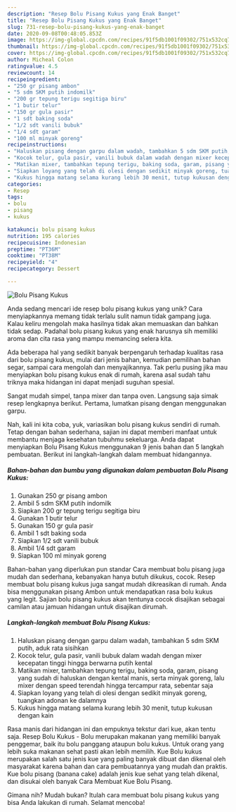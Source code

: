 ```yaml
---
description: "Resep Bolu Pisang Kukus yang Enak Banget"
title: "Resep Bolu Pisang Kukus yang Enak Banget"
slug: 731-resep-bolu-pisang-kukus-yang-enak-banget
date: 2020-09-08T00:48:05.853Z
image: https://img-global.cpcdn.com/recipes/91f5db1001f09302/751x532cq70/bolu-pisang-kukus-foto-resep-utama.jpg
thumbnail: https://img-global.cpcdn.com/recipes/91f5db1001f09302/751x532cq70/bolu-pisang-kukus-foto-resep-utama.jpg
cover: https://img-global.cpcdn.com/recipes/91f5db1001f09302/751x532cq70/bolu-pisang-kukus-foto-resep-utama.jpg
author: Micheal Colon
ratingvalue: 4.5
reviewcount: 14
recipeingredient:
- "250 gr pisang ambon"
- "5 sdm SKM putih indomilk"
- "200 gr tepung terigu segitiga biru"
- "1 butir telur"
- "150 gr gula pasir"
- "1 sdt baking soda"
- "1/2 sdt vanili bubuk"
- "1/4 sdt garam"
- "100 ml minyak goreng"
recipeinstructions:
- "Haluskan pisang dengan garpu dalam wadah, tambahkan 5 sdm SKM putih, aduk rata sisihkan"
- "Kocok telur, gula pasir, vanili bubuk dalam wadah dengan mixer kecepatan tinggi hingga berwarna putih kental"
- "Matikan mixer, tambahkan tepung terigu, baking soda, garam, pisang yang sudah di haluskan dengan kental manis, serta minyak goreng, lalu mixer dengan speed terendah hingga tercampur rata, sebentar saja"
- "Siapkan loyang yang telah di olesi dengan sedikit minyak goreng, tuangkan adonan ke dalamnya"
- "Kukus hingga matang selama kurang lebih 30 menit, tutup kukusan dengan kain"
categories:
- Resep
tags:
- bolu
- pisang
- kukus

katakunci: bolu pisang kukus 
nutrition: 195 calories
recipecuisine: Indonesian
preptime: "PT36M"
cooktime: "PT38M"
recipeyield: "4"
recipecategory: Dessert

---
```



![Bolu Pisang Kukus](https://img-global.cpcdn.com/recipes/91f5db1001f09302/751x532cq70/bolu-pisang-kukus-foto-resep-utama.jpg)

Anda sedang mencari ide resep bolu pisang kukus yang unik? Cara menyiapkannya memang tidak terlalu sulit namun tidak gampang juga. Kalau keliru mengolah maka hasilnya tidak akan memuaskan dan bahkan tidak sedap. Padahal bolu pisang kukus yang enak harusnya sih memiliki aroma dan cita rasa yang mampu memancing selera kita.

Ada beberapa hal yang sedikit banyak berpengaruh terhadap kualitas rasa dari bolu pisang kukus, mulai dari jenis bahan, kemudian pemilihan bahan segar, sampai cara mengolah dan menyajikannya. Tak perlu pusing jika mau menyiapkan bolu pisang kukus enak di rumah, karena asal sudah tahu triknya maka hidangan ini dapat menjadi suguhan spesial.

Sangat mudah simpel, tanpa mixer dan tanpa oven. Langsung saja simak resep lengkapnya berikut. Pertama, lumatkan pisang dengan menggunakan garpu.


Nah, kali ini kita coba, yuk, variasikan bolu pisang kukus sendiri di rumah. Tetap dengan bahan sederhana, sajian ini dapat memberi manfaat untuk membantu menjaga kesehatan tubuhmu sekeluarga. Anda dapat menyiapkan Bolu Pisang Kukus menggunakan 9 jenis bahan dan 5 langkah pembuatan. Berikut ini langkah-langkah dalam membuat hidangannya.

<!--inarticleads1-->

##### Bahan-bahan dan bumbu yang digunakan dalam pembuatan Bolu Pisang Kukus:

1. Gunakan 250 gr pisang ambon
1. Ambil 5 sdm SKM putih indomilk
1. Siapkan 200 gr tepung terigu segitiga biru
1. Gunakan 1 butir telur
1. Gunakan 150 gr gula pasir
1. Ambil 1 sdt baking soda
1. Siapkan 1/2 sdt vanili bubuk
1. Ambil 1/4 sdt garam
1. Siapkan 100 ml minyak goreng


Bahan-bahan yang diperlukan pun standar Cara membuat bolu pisang juga mudah dan sederhana, kebanyakan hanya butuh dikukus, cocok. Resep membuat bolu pisang kukus juga sangat mudah dikreasikan di rumah. Anda bisa menggunakan pisang Ambon untuk mendapatkan rasa bolu kukus yang legit. Sajian bolu pisang kukus akan tentunya cocok disajikan sebagai camilan atau jamuan hidangan untuk disajikan dirumah. 

<!--inarticleads2-->

##### Langkah-langkah membuat Bolu Pisang Kukus:

1. Haluskan pisang dengan garpu dalam wadah, tambahkan 5 sdm SKM putih, aduk rata sisihkan
1. Kocok telur, gula pasir, vanili bubuk dalam wadah dengan mixer kecepatan tinggi hingga berwarna putih kental
1. Matikan mixer, tambahkan tepung terigu, baking soda, garam, pisang yang sudah di haluskan dengan kental manis, serta minyak goreng, lalu mixer dengan speed terendah hingga tercampur rata, sebentar saja
1. Siapkan loyang yang telah di olesi dengan sedikit minyak goreng, tuangkan adonan ke dalamnya
1. Kukus hingga matang selama kurang lebih 30 menit, tutup kukusan dengan kain


Rasa manis dari hidangan ini dan empuknya tekstur dari kue, akan tentu saja. Resep Bolu Kukus - Bolu merupakan makanan yang memiliki banyak penggemar, baik itu bolu panggang ataupun bolu kukus. Untuk orang yang lebih suka makanan sehat pasti akan lebih memilih. Kue Bolu kukus merupakan salah satu jenis kue yang paling banyak dibuat dan dikenal oleh masyarakat karena bahan dan cara pembuatannya yang mudah dan praktis. Kue bolu pisang (banana cake) adalah jenis kue sehat yang telah dikenal, dan disukai oleh banyak Cara Membuat Kue Bolu Pisang. 

Gimana nih? Mudah bukan? Itulah cara membuat bolu pisang kukus yang bisa Anda lakukan di rumah. Selamat mencoba!
